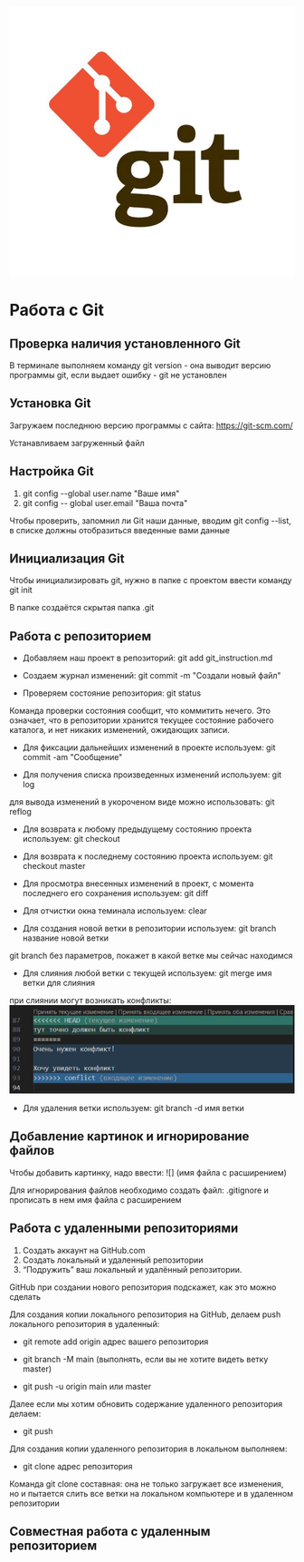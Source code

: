 ![Git logo](git.jpeg)
# Работа с Git

## Проверка наличия установленного Git

В терминале выполняем команду git version - она выводит версию программы git, если выдает ошибку - git не установлен

## Установка Git

Загружаем последнюю версию программы с сайта: https://git-scm.com/ 

Устанавливаем загруженный файл

## Настройка Git

1. git config --global user.name "Ваше имя"
2. git config -- global user.email "Ваша почта"

Чтобы проверить, запомнил ли Git наши данные, вводим git config --list, в списке должны отобразиться введенные вами данные

## Инициализация Git

Чтобы инициализировать git, нужно в папке с проектом ввести команду git init 

В папке создаётся скрытая папка .git

## Работа с репозиторием

* Добавляем наш проект в репозиторий:
git add git_instruction.md

* Создаем журнал изменений:
git commit -m "Создали новый файл"

* Проверяем состояние репозитория: 
git status

Команда проверки состояния сообщит, что коммитить нечего. Это означает, что в репозитории хранится текущее состояние рабочего каталога, и нет никаких изменений, ожидающих записи.

* Для фиксации дальнейших изменений в проекте используем: git commit -am "Сообщение"

* Для получения списка произведенных изменений используем: git log

для вывода изменений в укороченом виде можно использовать: git reflog 

* Для возврата к любому предыдущему состоянию проекта используем: git checkout 

* Для возврата к последнему состоянию проекта используем: git checkout master

* Для просмотра внесенных изменений в проект, с момента последнего его сохранения используем: git diff

* Для отчистки окна теминала используем: clear
* Для создания новой ветки в репозитории используем: git branch название новой ветки

git branch без параметров, покажет в какой ветке мы сейчас находимся 
* Для слияния любой ветки с текущей используем: git merge имя ветки для слияния

при слиянии могут возникать конфликты:
![](%D0%9A%D0%BE%D0%BD%D1%84%D0%BB%D0%B8%D0%BA%D1%82.PNG)


* Для удаления ветки используем: git branch -d имя ветки

## Добавление картинок и игнорирование файлов

Чтобы добавить картинку, надо ввести: ![] (имя файла с расширением)

Для игнорирования файлов необходимо создать файл: .gitignore и прописать в нем имя файла с расширением 

## Работа с удаленными репозиториями

1. Создать аккаунт на GitHub.com
2. Создать локальный и удаленный репозитории
3. “Подружить” ваш локальный и удалённый репозитории. 

 GitHub при создании нового репозитория подскажет, как это можно сделать

 Для создания копии локального репозитория на GitHub, делаем push локального репозитория в удаленный:

 * git remote add origin адрес вашего репозитория

 * git branch -M main (выполнять, если вы не хотите видеть ветку master)

* git push -u origin main или master

Далее если мы хотим обновить содержание удаленного репозитория делаем: 
 * git push

Для создания копии удаленного репозитория в локальном выполняем:
 * git clone адрес репозитория 
 
 Команда git clone составная: она не только загружает все изменения, но и пытается слить все ветки на локальном компьютере и в удаленном репозитории




## Совместная работа с удаленным репозиторием




